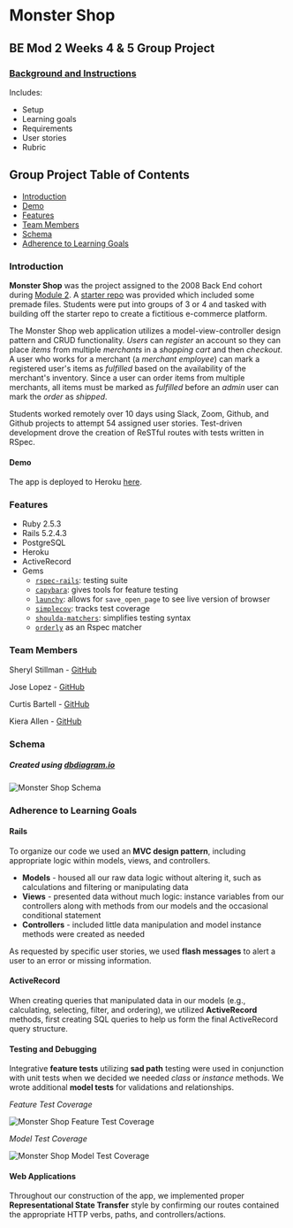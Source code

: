 # Monster Shop
## BE Mod 2 Weeks 4 & 5 Group Project
### [Background and Instructions](https://github.com/turingschool-examples/monster_shop_2005#background-and-description)<br>
Includes:
- Setup
- Learning goals
- Requirements
- User stories
- Rubric

## Group Project Table of Contents
- [Introduction](#introduction)
- [Demo](#demo)
- [Features](#features)
- [Team Members](#team-members)
- [Schema](#schema)
- [Adherence to Learning Goals](#adherence-to-learning-goals)

### Introduction

__Monster Shop__ was the project assigned to the 2008 Back End cohort during [Module 2](https://backend.turing.io/module2/). A [starter repo](https://github.com/turingschool-examples/monster_shop_2005) was provided which included some premade files. Students were put into groups of 3 or 4 and tasked with building off the starter repo to create a fictitious e-commerce platform.

The Monster Shop web application utilizes a model-view-controller design pattern and CRUD functionality. _Users_ can _register_ an account so they can place _items_ from multiple _merchants_ in a _shopping cart_ and then _checkout_. A user who works for a merchant (a _merchant employee_) can mark a registered user's items as _fulfilled_ based on the availability of the merchant's inventory. Since a user can order items from multiple merchants, all items must be marked as _fulfilled_ before an _admin_ user can mark the _order_ as _shipped_.

Students worked remotely over 10 days using Slack, Zoom, Github, and Github projects to attempt 54 assigned user stories. Test-driven development drove the creation of ReSTful routes with tests written in RSpec.

#### Demo
The app is deployed to Heroku [here](https://gentle-temple-14305.herokuapp.com/).

### Features
- Ruby 2.5.3
- Rails 5.2.4.3
- PostgreSQL
- Heroku
- ActiveRecord
- Gems
    - [`rspec-rails`](https://github.com/rspec/rspec-rails): testing suite
    - [`capybara`](https://github.com/teamcapybara/capybara): gives tools for feature testing
    - [`launchy`](http://www.launchy.net/): allows for `save_open_page` to see live version of browser
    - [`simplecov`](https://github.com/simplecov-ruby/simplecov): tracks test coverage
    - [`shoulda-matchers`](https://github.com/thoughtbot/shoulda-matchers): simplifies testing syntax
    - [`orderly`](https://github.com/jmondo/orderly) as an Rspec matcher

### Team Members

Sheryl Stillman - [GitHub](https://github.com/stillsheryl)

Jose Lopez - [GitHub](https://github.com/JoseLopez235)

Curtis Bartell - [GitHub](https://github.com/c-bartell)

Kiera Allen - [GitHub](https://github.com/KieraAllen)

### Schema
##### Created using [dbdiagram.io](https://dbdiagram.io/home)
![Monster Shop Schema](https://user-images.githubusercontent.com/46658858/98312807-b4db7e00-1f8f-11eb-803b-0271ccfe66a9.png)

### Adherence to Learning Goals

#### Rails

To organize our code we used an **MVC design pattern**, including appropriate logic within models, views, and controllers.
- **Models** - housed all our raw data logic without altering it, such as calculations and filtering or manipulating data
- **Views** - presented data without much logic: instance variables from our controllers along with methods from our models and the occasional conditional statement
- **Controllers** - included little data manipulation and model instance methods were created as needed

As requested by specific user stories, we used **flash messages** to alert a user to an error or missing information.

#### ActiveRecord

When creating queries that manipulated data in our models (e.g., calculating, selecting, filter, and ordering), we utilized **ActiveRecord** methods, first creating SQL queries to help us form the final ActiveRecord query structure.

#### Testing and Debugging

Integrative **feature tests** utilizing **sad path** testing were used in conjunction with unit tests when we decided we needed _class_ or _instance_ methods. We wrote additional **model tests** for validations and relationships.

_Feature Test Coverage_

![Monster Shop Feature Test Coverage](https://user-images.githubusercontent.com/46658858/98319931-13f4bf00-1f9f-11eb-83a2-98ba18d2dc0a.png)

_Model Test Coverage_

![Monster Shop Model Test Coverage](https://user-images.githubusercontent.com/46658858/98319803-ca0bd900-1f9e-11eb-9893-c3bb3f386892.png)

#### Web Applications

Throughout our construction of the app, we implemented proper **Representational State Transfer** style by confirming our routes contained the appropriate HTTP verbs, paths, and controllers/actions.
